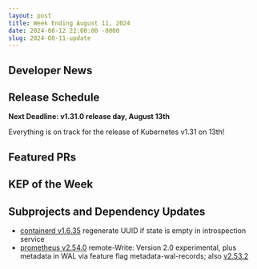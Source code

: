 ```yaml
---
layout: post
title: Week Ending August 11, 2024
date: 2024-08-12 22:00:00 -0000
slug: 2024-08-11-update
---
```


## Developer News


## Release Schedule

**Next Deadline: v1.31.0 release day, August 13th**

Everything is on track for the release of Kubernetes v1.31 on 13th!

## Featured PRs


## KEP of the Week


## Subprojects and Dependency Updates

* [containerd v1.6.35](https://github.com/containerd/containerd/releases/tag/v1.6.35) regenerate UUID if state is empty in introspection service
* [prometheus v2.54.0](https://github.com/prometheus/prometheus/releases/tag/v2.54.0) remote-Write: Version 2.0 experimental, plus metadata in WAL via feature flag metadata-wal-records; also [v2.53.2](https://github.com/prometheus/prometheus/releases/tag/v2.53.2)
